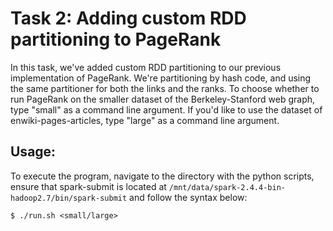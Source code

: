 # Task 2: Adding custom RDD partitioning to PageRank

In this task, we've added custom RDD partitioning to our previous implementation of PageRank. We're partitioning by hash code, and using the same partitioner for both the links and the ranks.
To choose whether to run PageRank on the smaller dataset of the Berkeley-Stanford web graph, type "small" as a command line argument. If you'd like to use the dataset of enwiki-pages-articles, type "large" as a command line argument. 

## Usage:
To execute the program, navigate to the directory with the python scripts, ensure that spark-submit is located at `/mnt/data/spark-2.4.4-bin-hadoop2.7/bin/spark-submit` and follow the syntax below:
```
$ ./run.sh <small/large>
```
